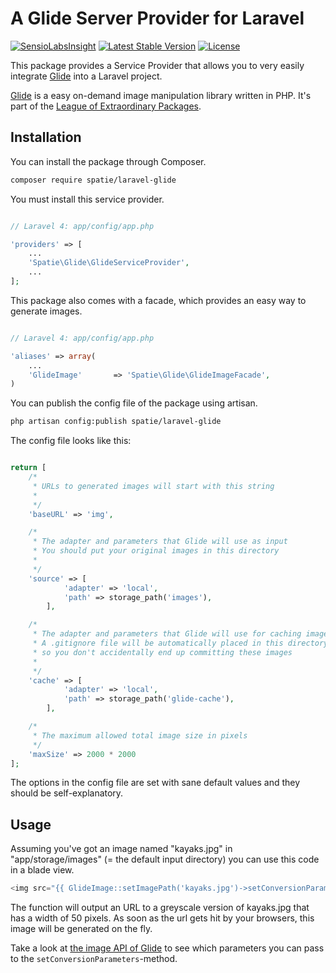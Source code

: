 # A Glide Server Provider for Laravel
[![SensioLabsInsight](https://insight.sensiolabs.com/projects/ad0422ca-e31f-44a3-b01a-ee5ec757b18d/mini.png)](https://insight.sensiolabs.com/projects/ad0422ca-e31f-44a3-b01a-ee5ec757b18d)
[![Latest Stable Version](https://poser.pugx.org/spatie/laravel-glide/version.png)](https://packagist.org/packages/spatie/laravel-glide)
[![License](https://poser.pugx.org/spatie/laravel-glide/license.png)](https://packagist.org/packages/spatie/laravel-glide)

This package provides a Service Provider that allows you to very easily integrate [Glide](http://glide.thephpleague.com/) into a Laravel project.

[Glide](http://glide.thephpleague.com/) is a easy on-demand image manipulation library written in PHP. It's part of the [League of Extraordinary Packages](http://thephpleague.com/).

## Installation


You can install the package through Composer.

```bash
composer require spatie/laravel-glide
```

You must install this service provider.

```php

// Laravel 4: app/config/app.php

'providers' => [
    ...
    'Spatie\Glide\GlideServiceProvider',
    ...
];
```

This package also comes with a facade, which provides an easy way to generate images.

```php

// Laravel 4: app/config/app.php

'aliases' => array(
	...
    'GlideImage'       => 'Spatie\Glide\GlideImageFacade',
)
```


You can publish the config file of the package using artisan.

```bash
php artisan config:publish spatie/laravel-glide
```

The config file looks like this:
```php

return [
    /*
     * URLs to generated images will start with this string
     *
     */
    'baseURL' => 'img',

    /*
     * The adapter and parameters that Glide will use as input
     * You should put your original images in this directory
     *
     */
    'source' => [
            'adapter' => 'local',
            'path' => storage_path('images'),
        ],

    /*
     * The adapter and parameters that Glide will use for caching images
     * A .gitignore file will be automatically placed in this directory
     * so you don't accidentally end up committing these images
     *
     */
    'cache' => [
            'adapter' => 'local',
            'path' => storage_path('glide-cache'),
        ],

    /*
     * The maximum allowed total image size in pixels
     */
    'maxSize' => 2000 * 2000
];
```


The options in the config file are set with sane default values and they should be self-explanatory.

## Usage 

Assuming you've got an image named "kayaks.jpg" in "app/storage/images" (= the default input directory) you can use this code in a blade view.


```php
<img src="{{ GlideImage::setImagePath('kayaks.jpg')->setConversionParameters(['w'=> 50, 'filt'=>'greyscale']) }}" />
```

The function will output an URL to a greyscale version of kayaks.jpg that has a width of 50 pixels. As soon as the url gets hit by your browsers, this image will be generated on the fly.

Take a look at [the image API of Glide](http://glide.thephpleague.com/api/size/) to see which parameters you can pass to the ```setConversionParameters```-method.